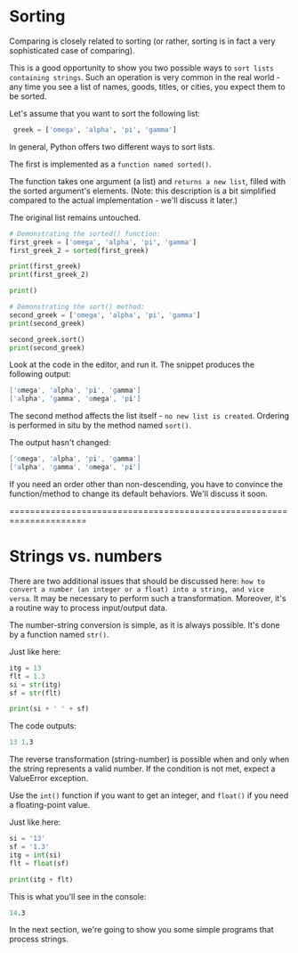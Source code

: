 # Sorting
Comparing is closely related to sorting (or rather, sorting is in fact a very sophisticated case of comparing).

This is a good opportunity to show you two possible ways to `sort lists containing strings`. Such an operation is very common in the real world - any time you see a list of names, goods, titles, or cities, you expect them to be sorted.

Let's assume that you want to sort the following list:
```py
 greek = ['omega', 'alpha', 'pi', 'gamma']
```

In general, Python offers two different ways to sort lists.

The first is implemented as a `function named sorted()`.

The function takes one argument (a list) and `returns a new list`, filled with the sorted argument's elements. (Note: this description is a bit simplified compared to the actual implementation - we'll discuss it later.)

The original list remains untouched.
```py
# Demonstrating the sorted() function:
first_greek = ['omega', 'alpha', 'pi', 'gamma']
first_greek_2 = sorted(first_greek)

print(first_greek)
print(first_greek_2)

print()

# Demonstrating the sort() method:
second_greek = ['omega', 'alpha', 'pi', 'gamma']
print(second_greek)

second_greek.sort()
print(second_greek)
```

Look at the code in the editor, and run it. The snippet produces the following output:
```s
['omega', 'alpha', 'pi', 'gamma']
['alpha', 'gamma', 'omega', 'pi']
```

The second method affects the list itself - `no new list is created`. Ordering is performed in situ by the method named `sort()`.

The output hasn't changed:
```s
['omega', 'alpha', 'pi', 'gamma']
['alpha', 'gamma', 'omega', 'pi']
```

If you need an order other than non-descending, you have to convince the function/method to change its default behaviors. We'll discuss it soon.

=====================================================================
# Strings vs. numbers
There are two additional issues that should be discussed here: `how to convert a number (an integer or a float) into a string, and vice versa`. It may be necessary to perform such a transformation. Moreover, it's a routine way to process input/output data.

The number-string conversion is simple, as it is always possible. It's done by a function named `str()`.

Just like here:
```py
itg = 13
flt = 1.3
si = str(itg)
sf = str(flt)

print(si + ' ' + sf)
```

The code outputs:
```s
13 1.3
```

The reverse transformation (string-number) is possible when and only when the string represents a valid number. If the condition is not met, expect a ValueError exception.

Use the `int()` function if you want to get an integer, and `float()` if you need a floating-point value.

Just like here:
```py
si = '13'
sf = '1.3'
itg = int(si)
flt = float(sf)

print(itg + flt)
```

This is what you'll see in the console:
```s
14.3
```

In the next section, we're going to show you some simple programs that process strings.


